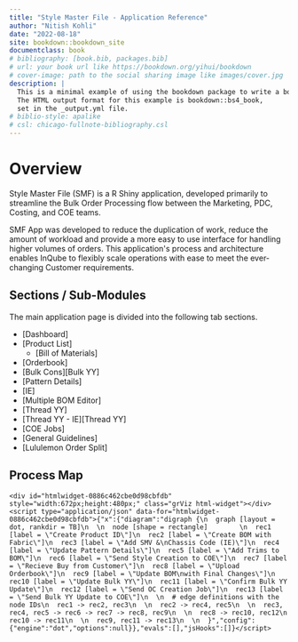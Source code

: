 ```yaml
---
title: "Style Master File - Application Reference"
author: "Nitish Kohli"
date: "2022-08-18"
site: bookdown::bookdown_site
documentclass: book
# bibliography: [book.bib, packages.bib]
# url: your book url like https://bookdown.org/yihui/bookdown
# cover-image: path to the social sharing image like images/cover.jpg
description: |
  This is a minimal example of using the bookdown package to write a book.
  The HTML output format for this example is bookdown::bs4_book,
  set in the _output.yml file.
# biblio-style: apalike
# csl: chicago-fullnote-bibliography.csl
---
```


# Overview

Style Master File (SMF) is a R Shiny application, developed primarily to streamline the Bulk Order Processing flow between the Marketing, PDC, Costing, and COE teams.

SMF App was developed to reduce the duplication of work, reduce the amount of workload and provide a more easy to use interface for handling higher volumes of orders. This application's process and architecture enables InQube to flexibly scale operations with ease to meet the ever-changing Customer requirements.

## Sections / Sub-Modules

The main application page is divided into the following tab sections.

-   [Dashboard]
-   [Product List]
    +   [Bill of Materials]
-   [Orderbook]
-   [Bulk Cons][Bulk YY]
-   [Pattern Details]
-   [IE]
-   [Multiple BOM Editor]
-   [Thread YY]
-   [Thread YY - IE][Thread YY]
-   [COE Jobs]
-   [General Guidelines]
-   [Lululemon Order Split]

## Process Map


```{=html}
<div id="htmlwidget-0886c462cbe0d98cbfdb" style="width:672px;height:480px;" class="grViz html-widget"></div>
<script type="application/json" data-for="htmlwidget-0886c462cbe0d98cbfdb">{"x":{"diagram":"digraph {\n  graph [layout = dot, rankdir = TB]\n  \n  node [shape = rectangle]        \n  rec1 [label = \"Create Product ID\"]\n  rec2 [label = \"Create BOM with Fabric\"]\n  rec3 [label = \"Add SMV &\nChassis Code (IE)\"]\n  rec4 [label = \"Update Pattern Details\"]\n  rec5 [label = \"Add Trims to BOM\"]\n  rec6 [label = \"Send Style Creation to COE\"]\n  rec7 [label = \"Recieve Buy from Customer\"]\n  rec8 [label = \"Upload Orderbook\"]\n  rec9 [label = \"Update BOM\nwith Final Changes\"]\n  rec10 [label = \"Update Bulk YY\"]\n  rec11 [label = \"Confirm Bulk YY Update\"]\n  rec12 [label = \"Send OC Creation Job\"]\n  rec13 [label = \"Send Bulk YY Update to COE\"]\n  \n  # edge definitions with the node IDs\n  rec1 -> rec2, rec3\n  \n  rec2 -> rec4, rec5\n  \n  rec3, rec4, rec5 -> rec6 -> rec7 -> rec8, rec9\n  \n  rec8 -> rec10, rec12\n  rec10 -> rec11\n  \n  rec9, rec11 -> rec13\n  \n  }","config":{"engine":"dot","options":null}},"evals":[],"jsHooks":[]}</script>
```



